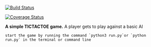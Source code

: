 [![Build Status](https://travis-ci.org/kenneth051/tictactoe.svg?branch=feedback)](https://travis-ci.org/kenneth051/tictactoe)

[![Coverage Status](https://coveralls.io/repos/github/kenneth051/tictactoe/badge.svg?branch=feedback)](https://coveralls.io/github/kenneth051/tictactoe?branch=feedback)

**A simple TICTACTOE game.**
A player gets to play against a basic AI

    start the game by running the command `python3 run.py`or `python run.py` in the terminal or command line
